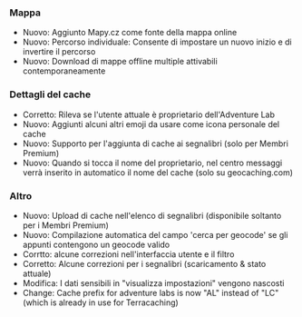 ### Mappa
- Nuovo: Aggiunto Mapy.cz come fonte della mappa online
- Nuovo: Percorso individuale: Consente di impostare un nuovo inizio e di invertire il percorso
- Nuovo: Download di mappe offline multiple attivabili contemporaneamente

### Dettagli del cache
- Corretto: Rileva se l'utente attuale è proprietario dell'Adventure Lab
- Nuovo: Aggiunti alcuni altri emoji da usare come icona personale del cache
- Nuovo: Supporto per l'aggiunta di cache ai segnalibri (solo per Membri Premium)
- Nuovo: Quando si tocca il nome del proprietario, nel centro messaggi verrà inserito in automatico il nome del cache (solo su geocaching.com)

### Altro
- Nuovo: Upload di cache nell'elenco di segnalibri (disponibile soltanto per i Membri Premium)
- Nuovo: Compilazione automatica del campo 'cerca per geocode' se gli appunti contengono un geocode valido
- Corrtto: alcune correzioni nell'interfaccia utente e il filtro
- Corretto: Alcune correzioni per i segnalibri (scaricamento & stato attuale)
- Modifica: I dati sensibili in "visualizza impostazioni" vengono nascosti
- Change: Cache prefix for adventure labs is now "AL" instead of "LC" (which is already in use for Terracaching)
